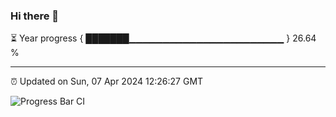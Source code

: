 ### Hi there 👋

⏳ Year progress { ███████▁▁▁▁▁▁▁▁▁▁▁▁▁▁▁▁▁▁▁▁▁▁▁ } 26.64 %

---

⏰ Updated on Sun, 07 Apr 2024 12:26:27 GMT

![Progress Bar CI](https://github.com/liununu/liununu/workflows/Progress%20Bar%20CI/badge.svg)
